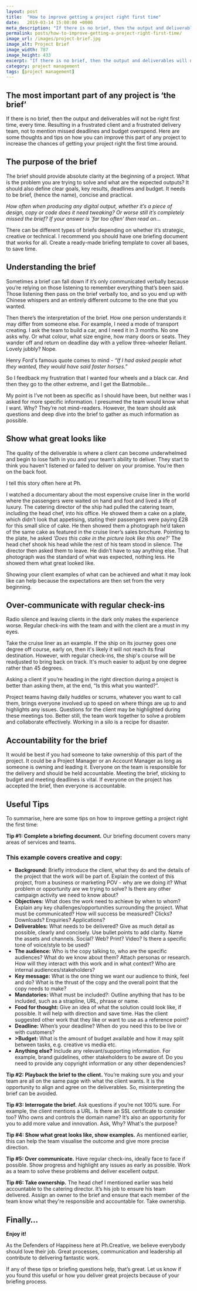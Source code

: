 ```yaml
---
layout: post
title:  "How to improve getting a project right first time"
date:   2019-03-14 15:00:00 +0000
meta_description: "If there is no brief, then the output and deliverables will not be right first time, every time."
permalink: posts/how-to-improve-getting-a-project-right-first-time/
image_url: /images/project-brief.jpg
image_alt: Project Brief
image_width: 787
image_height: 433
excerpt: "If there is no brief, then the output and deliverables will not be right first time, every time."
category: project management
tags: [project management]
--- 
```


## The most important part of any project is ‘the brief’ 

If there is no brief, then the output and deliverables will not be right first time, every time. Resulting in a frustrated client and a frustrated delivery team, not to mention missed deadlines and budget overspend. Here are some thoughts and tips on how you can improve this part of any project to increase the chances of getting your project right the first time around. 

## The purpose of the brief

The brief should provide absolute clarity at the beginning of a project. What is the problem you are trying to solve and what are the expected outputs? It should also define clear goals, key results, deadlines and budget. It needs to be brief, (hence the name), concise and practical.

<i>How often when producing any digital output, whether it’s a piece of design, copy or code does it need tweaking? Or worse still it’s completely missed the brief? If your answer is 'far too often' then read on... </i>

There can be different types of briefs depending on whether it’s strategic, creative or technical. I recommend you should have one briefing document that works for all. Create a ready-made briefing template to cover all bases, to save time.

## Understanding the brief

Sometimes a brief can fall down if it’s only communicated verbally because you’re relying on those listening to remember everything that’s been said. Those listening then pass on the brief verbally too, and so you end up with Chinese whispers and an entirely different outcome to the one that you wanted.

Then there’s the interpretation of the brief. How one person understands it may differ from someone else. For example, I need a mode of transport creating. I ask the team to build a car, and I need it in 3 months. No one asks why. Or what colour, what size engine, how many doors or seats. They wander off and return on deadline day with a yellow three-wheeler Reliant. Lovely jubbly? Nope.

Henry Ford's famous quote comes to mind - <i>“If I had asked people what they wanted, they would have said faster horses.”</i>

So I feedback my frustration that I wanted four wheels and a black car. And then they go to the other extreme, and I get the Batmobile...

My point is I’ve not been as specific as I should have been, but neither was I asked for more specific information. I presumed the team would know what I want. Why? They’re not mind-readers. However, the team should ask questions and deep dive into the brief to gather as much information as possible.

## Show what great looks like

The quality of the deliverable is where a client can become underwhelmed and begin to lose faith in you and your team’s ability to deliver. They start to think you haven't listened or failed to deliver on your promise. You’re then on the back foot.

I tell this story often here at Ph.

I watched a documentary about the most expensive cruise liner in the world where the passengers were waited on hand and foot and lived a life of luxury. The catering director of the ship had pulled the catering team, including the head chef, into his office. He showed them a cake on a plate, which didn’t look that appetising, stating their passengers were paying £28 for this small slice of cake. He then showed them a photograph he’d taken of the same cake as featured in the cruise liner’s sales brochure. Pointing to the plate, he asked <i>‘Does this cake in the picture look like this one?’</i> The head chef shook his head while the rest of his team stood in silence. The director then asked them to leave. He didn’t have to say anything else. That photograph was the standard of what was expected, nothing less. He showed them what great looked like.

Showing your client examples of what can be achieved and what it may look like can help because the expectations are then set from the very beginning.

## Over-communicate with regular check-ins

Radio silence and leaving clients in the dark only makes the experience worse. Regular check-ins with the team and with the client are a must in my eyes.

Take the cruise liner as an example. If the ship on its journey goes one degree off course, early on, then it's likely it will not reach its final destination. However, with regular check-ins, the ship's course will be readjusted to bring back on track. It's much easier to adjust by one degree rather than 45 degrees.

Asking a client if you’re heading in the right direction during a project is better than asking them, at the end, “Is this what you wanted?”.

Project teams having daily huddles or scrums, whatever you want to call them, brings everyone involved up to speed on where things are up to and highlights any issues. Questions for the client may be highlighted during these meetings too. Better still, the team work together to solve a problem and collaborate effectively. Working in a silo is a recipe for disaster.

## Accountability for the brief

It would be best if you had someone to take ownership of this part of the project. It could be a Project Manager or an Account Manager as long as someone is owning and leading it. Everyone on the team is responsible for the delivery and should be held accountable. Meeting the brief, sticking to budget and meeting deadlines is vital. If everyone on the project has accepted the brief, then everyone is accountable.

## Useful Tips
To summarise, here are some tips on how to improve getting a project right the first time:

<strong>Tip #1: Complete a briefing document.</strong> Our briefing document covers many areas of services and teams.

### This example covers creative and copy:

- <strong>Background:</strong> Briefly introduce the client, what they do and the details of the project that the work will be part of. Explain the context of this project, from a business or marketing POV - why are we doing it? What problem or opportunity are we trying to solve? Is there any other campaign activity we need to know about?
- <strong>Objectives:</strong> What does the work need to achieve by when to whom? Explain any key challenges/opportunities surrounding the project. What must be communicated? How will success be measured? Clicks? Downloads? Enquiries? Applications?
- <strong>Deliverables:</strong> What needs to be delivered? Give as much detail as possible, clearly and concisely. Use bullet points to add clarity.  Name the assets and channels. Social? Web? Print? Video? Is there a specific tone of voice/style to be used?
- <strong>The audience:</strong> Who is the copy talking to, who are the specific audiences? What do we know about them? Attach personas or research. How will they interact with this work and in what context? Who are internal audiences/stakeholders?
- <strong>Key message:</strong> What is the one thing we want our audience to think, feel and do? What is the thrust of the copy and the overall point that the copy needs to make?
- <strong>Mandatories:</strong> What must be included?: Outline anything that has to be included, such as a strapline, URL, phrase or name.
- <strong>Food for thought:</strong> Give an idea of what the solution could look like, if possible. It will help with direction and save time. Has the client suggested other work that they like or want to use as a reference point?
- <strong>Deadline:</strong> When’s your deadline? When do you need this to be live or with customers?
- <strong>>Budget:</strong> What is the amount of budget available and how it may split between tasks, e.g. creative vs media etc.
- <strong>Anything else?</strong> Include any relevant/supporting information. For example, brand guidelines, other stakeholders to be aware of. Do you need to provide any copyright information or any other dependencies?

<strong>Tip #2: Playback the brief to the client.</strong> You’re making sure you and your team are all on the same page with what the client wants. It is the opportunity to align and agree on the deliverables. So, misinterpreting the brief can be avoided.

<strong>Tip #3: Interrogate the brief.</strong> Ask questions if you’re not 100% sure. For example, the client mentions a URL. Is there an SSL certificate to consider too? Who owns and controls the domain name? It’s also an opportunity for you to add more value and innovation. Ask, Why? What's the purpose?

<strong>Tip #4: Show what great looks like, show examples.</strong> As mentioned earlier, this can help the team visualise the outcome and give more precise direction.

<strong>Tip #5: Over communicate.</strong> Have regular check-ins, ideally face to face if possible. Show progress and highlight any issues as early as possible. Work as a team to solve these problems and deliver excellent output.

<strong>Tip #6: Take ownership.</strong> The head chef I mentioned earlier was held accountable to the catering director. It’s his job to ensure his team delivered. Assign an owner to the brief and ensure that each member of the team know what they're responsible and accountable for. Take ownership.

## Finally…
<strong>Enjoy it!</strong>

As the Defenders of Happiness here at Ph.Creative, we believe everybody should love their job. Great processes, communication and leadership all contribute to delivering fantastic work.

If any of these tips or briefing questions help, that’s great. Let us know if you found this useful or how you deliver great projects because of your briefing process.
